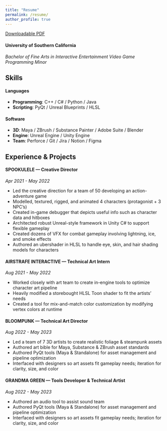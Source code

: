 ```yaml
---
title: "Resume"
permalink: /resume/
author_profile: true
---
```


[Downloadable PDF](/assets/docs/sheehan_ahmed_resume_72dpi.pdf)

#### University of Southern California
*Bachelor of Fine Arts in Interactive Entertainment*
*Video Game Programming Minor*

## Skills

#### Languages
* **Programming**: C++ / C# / Python / Java
* **Scripting**: PyQt / Unreal Blueprints / HLSL

#### Software
* **3D**: Maya / ZBrush / Substance Painter / Adobe Suite / Blender 
* **Engine**: Unreal Engine / Unity Engine
* **Team**: Perforce / Git / Jira / Notion / Figma

## Experience & Projects

#### SPOOKULELE — Creative Director
*Apr 2021 - May 2022*
* Led the creative direction for a team of 50 developing an action-adventure game
* Modelled, textured, rigged, and animated 4 characters (protagonist + 3 NPC’s)
* Created in-game debugger that depicts useful info such as character data and hitboxes
* Architected robust Unreal-style framework in Unity C# to support flexible gameplay
* Created dozens of VFX for combat gameplay involving lightning, ice, and smoke effects
* Authored an ubershader in HLSL to handle eye, skin, and hair shading models for characters

#### AIRSTRAFE INTERACTIVE — Technical Art Intern
*Aug 2021 - May 2022*
* Worked closely with art team to create in-engine tools to optimize character art pipeline
* Heavily modified a storebought HLSL Toon shader to fit the artists’ needs
* Created a tool for mix-and-match color customization by modifying vertex colors at runtime

#### BLOOMPUNK — Technical Art Director
*Aug 2022 - May 2023*
* Led a team of 7 3D artists to create realistic foliage & steampunk assets
* Authored art bible for Maya, Substance & ZBrush asset standards
* Authored PyQt tools (Maya & Standalone) for asset management and pipeline optimization
* Interfaced with designers so art assets fit gameplay needs; iteration for clarity, size, and color

#### GRANDMA GREEN — Tools Developer & Technical Artist
*Aug 2022 - May 2023*
* Authored an audio tool to assist sound team 
* Authored PyQt tools (Maya & Standalone) for asset management and pipeline optimization
* Interfaced with designers so art assets fit gameplay needs; iteration for clarity, size, and color